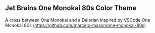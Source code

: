 ## Jet Brains One Monokai 80s Color Theme

A cross between One Monokai and a Delorian
Inspired by VSCode One Monokai 80s (https://github.com/marcelo-mason/one-monokai-80s)
